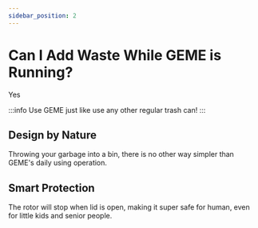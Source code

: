 ```yaml
---
sidebar_position: 2
---
```


# Can I Add Waste While GEME is Running?

Yes

:::info
Use GEME just like use any other regular trash can!
:::

## Design by Nature

Throwing your garbage into a bin, there is no other way simpler than GEME's daily using operation.


## Smart Protection 

The rotor will stop when lid is open, making it super safe for human, even for little kids and senior people.

